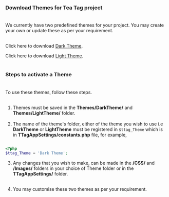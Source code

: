 ### Download Themes for Tea Tag project <br><br>

We currently have two predefined themes for your project. You may create your own or update these as per your requirement. <br><br>

Click here to download [Dark Theme](#).

Click here to download [Light Theme](#).<br><br>

### Steps to activate a Theme <br><br>

To use these themes, follow these steps.<br><br>

1. Themes must be saved in the **Themes/DarkTheme/** and **Themes/LightTheme/** folder.<br><br>
2. The name of the theme's folder, either of the theme you wish to use i.e **DarkTheme** or **LightTheme** must be registered in `$ttag_Theme` which is in **TTagAppSettings/constants.php** file, for example, 

```php

<?php
$ttag_Theme = 'Dark Theme';

```
3. Any changes that you wish to make, can be made in the **/CSS/** and **/Images/** folders in your choice of Theme folder or in the **TTagAppSettings/** folder.<br><br>

4. You may customise these two themes as per your requirement.
